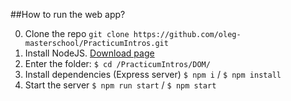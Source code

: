 ##How to run the web app?

0. Clone the repo `git clone https://github.com/oleg-masterschool/PracticumIntros.git`
1. Install NodeJS. [Download page](https://nodejs.org/en/download/)
2. Enter the folder: `$ cd /PracticumIntros/DOM/`
3. Install dependencies (Express server) `$ npm i` / `$ npm install`
4. Start the server `$ npm run start` / `$ npm start`